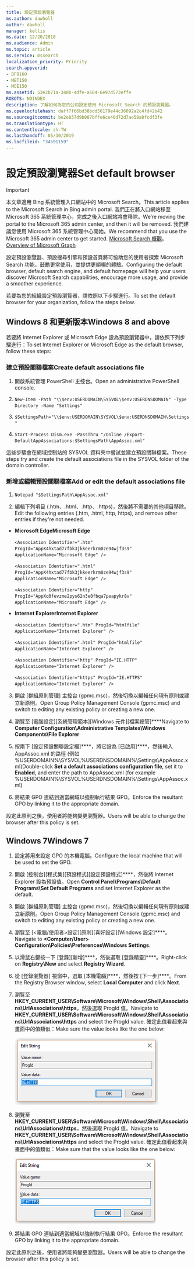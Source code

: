 ```yaml
---
title: 設定預設瀏覽器
ms.author: dawholl
author: dawholl
manager: kellis
ms.date: 12/20/2018
ms.audience: Admin
ms.topic: article
ms.service: mssearch
localization_priority: Priority
search.appverid:
- BFB160
- MET150
- MOE150
ms.assetid: 53e2b71a-348b-4dfe-a504-6e97d573effe
ROBOTS: NOINDEX
description: 了解如何為您的公司設定使用 Microsoft Search 的預設瀏覽器。
ms.openlocfilehash: daff7f66bd38bdd56179e44c36092a2c4fd42b42
ms.sourcegitcommit: be2e837d9b087bffe6ce40d72d7ae58a8fcdf3fe
ms.translationtype: HT
ms.contentlocale: zh-TW
ms.lasthandoff: 05/30/2019
ms.locfileid: "34591159"
---
```

# <a name="set-default-browser"></a><span data-ttu-id="7e250-103">設定預設瀏覽器</span><span class="sxs-lookup"><span data-stu-id="7e250-103">Set default browser</span></span>

> [!IMPORTANT]
> <span data-ttu-id="7e250-104">本文章適用 Bing 系統管理入口網站中的 Microsoft Search。</span><span class="sxs-lookup"><span data-stu-id="7e250-104">This article applies to the Microsoft Search in Bing admin portal.</span></span> <span data-ttu-id="7e250-105">我們正在將入口網站移至 Microsoft 365 系統管理中心，完成之後入口網站將會移除。</span><span class="sxs-lookup"><span data-stu-id="7e250-105">We’re moving the portal to the Microsoft 365 admin center, and then it will be removed.</span></span> <span data-ttu-id="7e250-106">我們建議您使用 Microsoft 365 系統管理中心開始。</span><span class="sxs-lookup"><span data-stu-id="7e250-106">We recommend that you use the Microsoft 365 admin center to get started.</span></span> <span data-ttu-id="7e250-107">[Microsoft Search 概觀](overview-microsoft-search.md)。</span><span class="sxs-lookup"><span data-stu-id="7e250-107">[Overview of Microsoft Graph](overview-microsoft-search.md)</span></span>
    
<span data-ttu-id="7e250-108">設定預設瀏覽器、預設搜尋引擎和預設首頁將可協助您的使用者探索 Microsoft Search 功能，鼓勵更常使用，並提供更順暢的體驗。</span><span class="sxs-lookup"><span data-stu-id="7e250-108">Configuring the default browser, default search engine, and default homepage will help your users discover Microsoft Search capabilities, encourage more usage, and provide a smoother experience.</span></span>
  
<span data-ttu-id="7e250-109">若要為您的組織設定預設瀏覽器，請依照以下步驟進行。</span><span class="sxs-lookup"><span data-stu-id="7e250-109">To set the default browser for your organization, follow the steps below.</span></span>
  
## <a name="windows-8-and-above"></a><span data-ttu-id="7e250-110">Windows 8 和更新版本</span><span class="sxs-lookup"><span data-stu-id="7e250-110">Windows 8 and above</span></span>

<span data-ttu-id="7e250-111">若要將 Internet Explorer 或 Microsoft Edge 設為預設瀏覽器中，請依照下列步驟進行：</span><span class="sxs-lookup"><span data-stu-id="7e250-111">To set Internet Explorer or Microsoft Edge as the default browser, follow these steps:</span></span>
  
### <a name="create-default-associations-file"></a><span data-ttu-id="7e250-112">建立預設關聯檔案</span><span class="sxs-lookup"><span data-stu-id="7e250-112">Create default associations file</span></span>

1. <span data-ttu-id="7e250-113">開啟系統管理 PowerShell 主控台。</span><span class="sxs-lookup"><span data-stu-id="7e250-113">Open an administrative PowerShell console.</span></span>
    
2.  `New-Item -Path "\\$env:USERDOMAIN\SYSVOL\$env:USERDNSDOMAIN" -Type Directory -Name "Settings"`
    
3.  `$SettingsPath="\\$env:USERDOMAIN\SYSVOL\$env:USERDNSDOMAIN\Settings"`
    
4.  `Start-Process Dism.exe -PassThru "/Online /Export-DefaultAppAssociations:$SettingsPath\AppAssoc.xml"`
    
<span data-ttu-id="7e250-114">這些步驟會在網域控制站的 SYSVOL 資料夾中嘗試並建立預設關聯檔案。</span><span class="sxs-lookup"><span data-stu-id="7e250-114">These steps try and create the default associations file in the SYSVOL folder of the domain controller.</span></span>
  
### <a name="add-or-edit-the-default-associations-file"></a><span data-ttu-id="7e250-115">新增或編輯預設關聯檔案</span><span class="sxs-lookup"><span data-stu-id="7e250-115">Add or edit the default associations file</span></span>

1. `Notepad "$SettingsPath\AppAssoc.xml"`
    
2. <span data-ttu-id="7e250-116">編輯下列項目 (.htm、.html、.http、.https)，然後將不需要的其他項目移除。</span><span class="sxs-lookup"><span data-stu-id="7e250-116">Edit the following entries (.htm, .html, http, https), and remove other entries if they're not needed.</span></span>
    
  - <span data-ttu-id="7e250-117">**Microsoft Edge**</span><span class="sxs-lookup"><span data-stu-id="7e250-117">**Microsoft Edge**</span></span>
    
     `<Association Identifier=".htm" ProgId="AppX4hxtad77fbk3jkkeerkrm0ze94wjf3s9" ApplicationName="Microsoft Edge" />`
  
     `<Association Identifier=".html" ProgId="AppX4hxtad77fbk3jkkeerkrm0ze94wjf3s9" ApplicationName="Microsoft Edge" />`
  
     `<Association Identifier="http" ProgId="AppXq0fevzme2pys62n3e0fbqa7peapykr8v" ApplicationName="Microsoft Edge" />`
    
  - <span data-ttu-id="7e250-118">**Internet Explorer**</span><span class="sxs-lookup"><span data-stu-id="7e250-118">**Internet Explorer**</span></span>
    
     `<Association Identifier=".htm" ProgId="htmlfile" ApplicationName="Internet Explorer" />`
  
     `<Association Identifier=".html" ProgId="htmlfile" ApplicationName="Internet Explorer" />`
  
     `<Association Identifier="http" ProgId="IE.HTTP" ApplicationName="Internet Explorer" />`
  
     `<Association Identifier="https" ProgId="IE.HTTPS" ApplicationName="Internet Explorer" />`
    
3. <span data-ttu-id="7e250-119">開啟 [群組原則管理] 主控台 (gpmc.msc)，然後切換以編輯任何現有原則或建立新原則。</span><span class="sxs-lookup"><span data-stu-id="7e250-119">Open Group Policy Management Console (gpmc.msc) and switch to editing any existing policy or creating a new one.</span></span>
    
1. <span data-ttu-id="7e250-120">瀏覽至 [電腦設定]\[系統管理範本]\[Windows 元件]\[檔案總管]\*\*\*\*</span><span class="sxs-lookup"><span data-stu-id="7e250-120">Navigate to **Computer Configuration\Administrative Templates\Windows Components\File Explorer**</span></span>
    
2. <span data-ttu-id="7e250-121">按兩下 [設定預設關聯設定檔]\*\*\*\*，將它設為 [已啟用]\*\*\*\*，然後輸入 AppAssoc.xml 的路徑 (例如 %USERDOMAIN%\SYSVOL\%USERDNSDOMAIN%\Settings\AppAssoc.xml)</span><span class="sxs-lookup"><span data-stu-id="7e250-121">Double-click **Set a default associations configuration file**, set it to **Enabled**, and enter the path to AppAssoc.xml (for example %USERDOMAIN%\SYSVOL\%USERDNSDOMAIN%\Settings\AppAssoc.xml)</span></span>
    
4. <span data-ttu-id="7e250-122">將結果 GPO 連結到適當網域以強制執行結果 GPO。</span><span class="sxs-lookup"><span data-stu-id="7e250-122">Enforce the resultant GPO by linking it to the appropriate domain.</span></span>
    
<span data-ttu-id="7e250-123">設定此原則之後，使用者將能夠變更瀏覽器。</span><span class="sxs-lookup"><span data-stu-id="7e250-123">Users will be able to change the browser after this policy is set.</span></span>
  
## <a name="windows-7"></a><span data-ttu-id="7e250-124">Windows 7</span><span class="sxs-lookup"><span data-stu-id="7e250-124">Windows 7</span></span>

1. <span data-ttu-id="7e250-125">設定將用來設定 GPO 的本機電腦。</span><span class="sxs-lookup"><span data-stu-id="7e250-125">Configure the local machine that will be used to set the GPO.</span></span>
    
1. <span data-ttu-id="7e250-126">開啟 [控制台]\[程式集]\[預設程式]\[設定預設程式]\*\*\*\*，然後將 Internet Explorer 設為預設值。</span><span class="sxs-lookup"><span data-stu-id="7e250-126">Open **Control Panel\Programs\Default Programs\Set Default Programs** and set Internet Explorer as the default.</span></span> 
    
2. <span data-ttu-id="7e250-127">開啟 [群組原則管理] 主控台 (gpmc.msc)，然後切換以編輯任何現有原則或建立新原則。</span><span class="sxs-lookup"><span data-stu-id="7e250-127">Open Group Policy Management Console (gpmc.msc) and switch to editing any existing policy or creating a new one.</span></span>
    
1. <span data-ttu-id="7e250-128">瀏覽至 [\<電腦/使用者\>設定]\[原則]\[喜好設定]\[Windows 設定]\*\*\*\*。</span><span class="sxs-lookup"><span data-stu-id="7e250-128">Navigate to **\<Computer/User\> Configuration\Policies\Preferences\Windows Settings**.</span></span>
    
2. <span data-ttu-id="7e250-129">以滑鼠右鍵按一下 [登錄]\[新增]\*\*\*\*，然後選取 [登錄精靈]\*\*\*\*。</span><span class="sxs-lookup"><span data-stu-id="7e250-129">Right-click on **Registry\New** and select **Registry Wizard**.</span></span>
    
3. <span data-ttu-id="7e250-130">從 [登錄瀏覽器] 視窗中，選取 [本機電腦]\*\*\*\*，然後按 [下一步]\*\*\*\*。</span><span class="sxs-lookup"><span data-stu-id="7e250-130">From the Registry Browser window, select **Local Computer** and click **Next**.</span></span>
    
4. <span data-ttu-id="7e250-131">瀏覽至 **HKEY_CURRENT_USER\Software\Microsoft\Windows\Shell\Associations\UrlAssociations\https**，然後選取 ProgId 值。</span><span class="sxs-lookup"><span data-stu-id="7e250-131">Navigate to **HKEY_CURRENT_USER\Software\Microsoft\Windows\Shell\Associations\UrlAssociations\https** and select the ProgId value.</span></span> <span data-ttu-id="7e250-132">確定此值看起來與畫面中的值類似：</span><span class="sxs-lookup"><span data-stu-id="7e250-132">Make sure the value looks like the one below:</span></span> 
    
    ![在 [編輯字串] 中選取 ProgID 值](media/f6173dcc-b898-4967-8c40-4b0fe411a92b.png)
  
5. <span data-ttu-id="7e250-134">瀏覽至 **HKEY_CURRENT_USER\Software\Microsoft\Windows\Shell\Associations\UrlAssociations\https**，然後選取 ProgId 值。</span><span class="sxs-lookup"><span data-stu-id="7e250-134">Navigate to **HKEY_CURRENT_USER\Software\Microsoft\Windows\Shell\Associations\UrlAssociations\https** and select the ProgId value.</span></span> <span data-ttu-id="7e250-135">確定此值看起來與畫面中的值類似：</span><span class="sxs-lookup"><span data-stu-id="7e250-135">Make sure that the value looks like the one below:</span></span> 
    
    ![在 [編輯字串] 中針對 HTTPS 選取 ProgId](media/3519e13b-4fe7-4d15-946c-82fd50fc49bb.png)
  
3. <span data-ttu-id="7e250-137">將結果 GPO 連結到適當網域以強制執行結果 GPO。</span><span class="sxs-lookup"><span data-stu-id="7e250-137">Enforce the resultant GPO by linking it to the appropriate domain.</span></span>
    
<span data-ttu-id="7e250-138">設定此原則之後，使用者將能夠變更瀏覽器。</span><span class="sxs-lookup"><span data-stu-id="7e250-138">Users will be able to change the browser after this policy is set.</span></span>